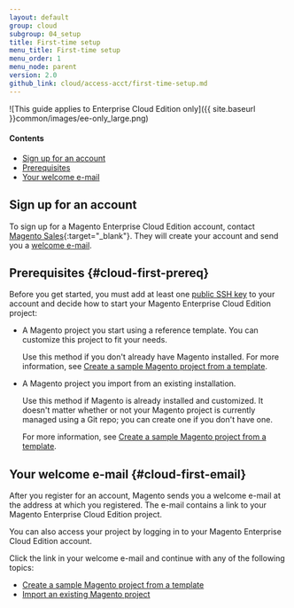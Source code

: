 ```yaml
---
layout: default
group: cloud
subgroup: 04_setup
title: First-time setup
menu_title: First-time setup
menu_order: 1
menu_node: parent
version: 2.0
github_link: cloud/access-acct/first-time-setup.md
---
```


![This guide applies to Enterprise Cloud Edition only]({{ site.baseurl }}common/images/ee-only_large.png) 

 
#### Contents
*	[Sign up for an account](#cloud-first-acct)
*	[Prerequisites](#cloud-first-prereq)
*	[Your welcome e-mail](#cloud-first-email)

## Sign up for an account
To sign up for a Magento Enterprise Cloud Edition account, contact [Magento Sales](https://magento.com/explore/contact-sales){:target="_blank"}. They will create your account and send you a [welcome e-mail](#cloud-first-email).

## Prerequisites {#cloud-first-prereq}
Before you get started, you must add at least one [public SSH key]({{page.baseurl}}cloud/before/before-workspace.html#cloud-ssh-cli-ssh) to your account and decide how to start your Magento Enterprise Cloud Edition project:

*	A Magento project you start using a reference template. You can customize this project to fit your needs. 

	Use this method if you don't already have Magento installed. For more information, see [Create a sample Magento project from a template]({{page.baseurl}}cloud/access-acct/first-time-setup_template.html).

*	A Magento project you import from an existing installation.

	Use this method if Magento is already installed and customized. It doesn't matter whether or not your Magento project is currently managed using a Git repo; you can create one if you don't have one. 

	For more information, see [Create a sample Magento project from a template]({{page.baseurl}}cloud/access-acct/first-time-setup_import.html). 

## Your welcome e-mail {#cloud-first-email}
After you register for an account, Magento sends you a welcome e-mail at the address at which you registered. The e-mail contains a link to your Magento Enterprise Cloud Edition project.

You can also access your project by logging in to your Magento Enterprise Cloud Edition account.

Click the link in your welcome e-mail and continue with any of the following topics:

*	[Create a sample Magento project from a template]({{page.baseurl}}cloud/access-acct/first-time-setup_template.html)
*	[Import an existing Magento project]({{page.baseurl}}cloud/access-acct/first-time-setup_import.html)
